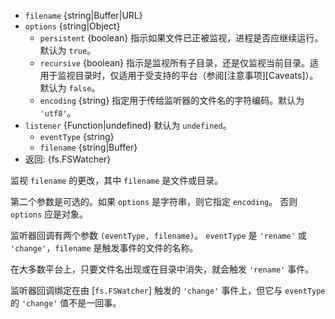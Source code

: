 <!-- YAML
added: v0.5.10
changes:
  - version: v7.6.0
    pr-url: https://github.com/nodejs/node/pull/10739
    description: The `filename` parameter can be a WHATWG `URL` object using
                 `file:` protocol. Support is currently still *experimental*.
  - version: v7.0.0
    pr-url: https://github.com/nodejs/node/pull/7831
    description: The passed `options` object will never be modified.
-->

* `filename` {string|Buffer|URL}
* `options` {string|Object}
  * `persistent` {boolean} 指示如果文件已正被监视，进程是否应继续运行。默认为 `true`。
  * `recursive` {boolean} 指示是监视所有子目录，还是仅监视当前目录。适用于监视目录时，仅适用于受支持的平台（参阅[注意事项][Caveats]）。默认为 `false`。
  * `encoding` {string} 指定用于传给监听器的文件名的字符编码。默认为 `'utf8'`。
* `listener` {Function|undefined} 默认为 `undefined`。
  * `eventType` {string}
  * `filename` {string|Buffer}
* 返回: {fs.FSWatcher}

监视 `filename` 的更改，其中 `filename` 是文件或目录。

第二个参数是可选的。如果 `options` 是字符串，则它指定 `encoding`。
否则 `options` 应是对象。

监听器回调有两个参数 `(eventType, filename)`。
`eventType` 是 `'rename'` 或 `'change'`，`filename` 是触发事件的文件的名称。

在大多数平台上，只要文件名出现或在目录中消失，就会触发 `'rename'` 事件。

监听器回调绑定在由 [`fs.FSWatcher`] 触发的 `'change'` 事件上，但它与 `eventType` 的 `'change'` 值不是一回事。

